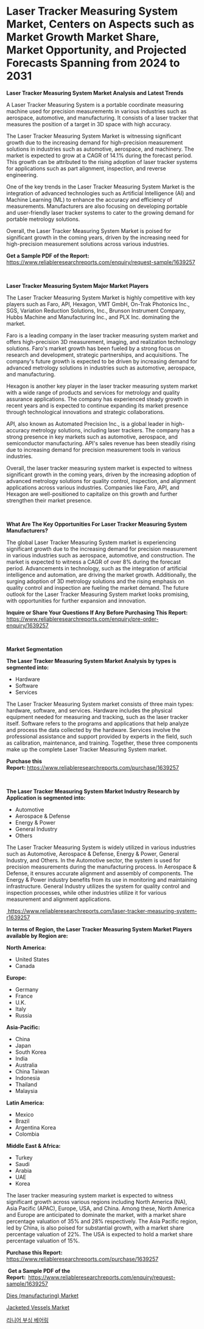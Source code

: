 <p><h1>Laser Tracker Measuring System Market, Centers on Aspects such as Market Growth Market Share, Market Opportunity, and Projected Forecasts Spanning from 2024 to 2031</h1></p><p><strong>Laser Tracker Measuring System Market Analysis and Latest Trends</strong></p>
<p><p>A Laser Tracker Measuring System is a portable coordinate measuring machine used for precision measurements in various industries such as aerospace, automotive, and manufacturing. It consists of a laser tracker that measures the position of a target in 3D space with high accuracy.</p><p>The Laser Tracker Measuring System Market is witnessing significant growth due to the increasing demand for high-precision measurement solutions in industries such as automotive, aerospace, and machinery. The market is expected to grow at a CAGR of 14.1% during the forecast period. This growth can be attributed to the rising adoption of laser tracker systems for applications such as part alignment, inspection, and reverse engineering.</p><p>One of the key trends in the Laser Tracker Measuring System Market is the integration of advanced technologies such as Artificial Intelligence (AI) and Machine Learning (ML) to enhance the accuracy and efficiency of measurements. Manufacturers are also focusing on developing portable and user-friendly laser tracker systems to cater to the growing demand for portable metrology solutions.</p><p>Overall, the Laser Tracker Measuring System Market is poised for significant growth in the coming years, driven by the increasing need for high-precision measurement solutions across various industries.</p></p>
<p><strong>Get a Sample PDF of the Report:&nbsp;</strong> <a href="https://www.reliableresearchreports.com/enquiry/request-sample/1639257">https://www.reliableresearchreports.com/enquiry/request-sample/1639257</a></p>
<p>&nbsp;</p>
<p><strong>Laser Tracker Measuring System Major Market Players</strong></p>
<p><p>The Laser Tracker Measuring System Market is highly competitive with key players such as Faro, API, Hexagon, VMT GmbH, On-Trak Photonics Inc., SGS, Variation Reduction Solutions, Inc., Brunson Instrument Company, Hubbs Machine and Manufacturing Inc., and PLX Inc. dominating the market. </p><p>Faro is a leading company in the laser tracker measuring system market and offers high-precision 3D measurement, imaging, and realization technology solutions. Faro's market growth has been fueled by a strong focus on research and development, strategic partnerships, and acquisitions. The company's future growth is expected to be driven by increasing demand for advanced metrology solutions in industries such as automotive, aerospace, and manufacturing.</p><p>Hexagon is another key player in the laser tracker measuring system market with a wide range of products and services for metrology and quality assurance applications. The company has experienced steady growth in recent years and is expected to continue expanding its market presence through technological innovations and strategic collaborations.</p><p>API, also known as Automated Precision Inc., is a global leader in high-accuracy metrology solutions, including laser trackers. The company has a strong presence in key markets such as automotive, aerospace, and semiconductor manufacturing. API's sales revenue has been steadily rising due to increasing demand for precision measurement tools in various industries.</p><p>Overall, the laser tracker measuring system market is expected to witness significant growth in the coming years, driven by the increasing adoption of advanced metrology solutions for quality control, inspection, and alignment applications across various industries. Companies like Faro, API, and Hexagon are well-positioned to capitalize on this growth and further strengthen their market presence.</p></p>
<p>&nbsp;</p>
<p><strong>What Are The Key Opportunities For Laser Tracker Measuring System Manufacturers?</strong></p>
<p><p>The global Laser Tracker Measuring System market is experiencing significant growth due to the increasing demand for precision measurement in various industries such as aerospace, automotive, and construction. The market is expected to witness a CAGR of over 8% during the forecast period. Advancements in technology, such as the integration of artificial intelligence and automation, are driving the market growth. Additionally, the surging adoption of 3D metrology solutions and the rising emphasis on quality control and inspection are fueling the market demand. The future outlook for the Laser Tracker Measuring System market looks promising, with opportunities for further expansion and innovation.</p></p>
<p><strong>Inquire or Share Your Questions If Any Before Purchasing This Report:</strong> <a href="https://www.reliableresearchreports.com/enquiry/pre-order-enquiry/1639257">https://www.reliableresearchreports.com/enquiry/pre-order-enquiry/1639257</a></p>
<p>&nbsp;</p>
<p><strong>Market Segmentation</strong></p>
<p><strong>The Laser Tracker Measuring System Market Analysis by types is segmented into:</strong></p>
<p><ul><li>Hardware</li><li>Software</li><li>Services</li></ul></p>
<p><p>The Laser Tracker Measuring System market consists of three main types: hardware, software, and services. Hardware includes the physical equipment needed for measuring and tracking, such as the laser tracker itself. Software refers to the programs and applications that help analyze and process the data collected by the hardware. Services involve the professional assistance and support provided by experts in the field, such as calibration, maintenance, and training. Together, these three components make up the complete Laser Tracker Measuring System market.</p></p>
<p><strong>Purchase this Report:&nbsp;</strong><a href="https://www.reliableresearchreports.com/purchase/1639257">https://www.reliableresearchreports.com/purchase/1639257</a></p>
<p>&nbsp;</p>
<p><strong>The Laser Tracker Measuring System Market Industry Research by Application is segmented into:</strong></p>
<p><ul><li>Automotive</li><li>Aerospace & Defense</li><li>Energy & Power</li><li>General Industry</li><li>Others</li></ul></p>
<p><p>The Laser Tracker Measuring System is widely utilized in various industries such as Automotive, Aerospace & Defense, Energy & Power, General Industry, and Others. In the Automotive sector, the system is used for precision measurements during the manufacturing process. In Aerospace & Defense, it ensures accurate alignment and assembly of components. The Energy & Power industry benefits from its use in monitoring and maintaining infrastructure. General Industry utilizes the system for quality control and inspection processes, while other industries utilize it for various measurement and alignment applications.</p></p>
<p><a href="https://www.reliableresearchreports.com/laser-tracker-measuring-system-r1639257">&nbsp;https://www.reliableresearchreports.com/laser-tracker-measuring-system-r1639257</a></p>
<p><strong>In terms of Region, the Laser Tracker Measuring System Market Players available by Region are:</strong></p>
<p>
    <p> <strong> North America: </strong>
        <ul>
            <li>United States</li>
            <li>Canada</li>
        </ul>
        </p> 
    <p> <strong> Europe: </strong>
        <ul>
            <li>Germany</li>
            <li>France</li>
            <li>U.K.</li>
            <li>Italy</li>
            <li>Russia</li>
        </ul>
        </p> 
    <p> <strong> Asia-Pacific: </strong>
        <ul>
            <li>China</li>
            <li>Japan</li>
            <li>South Korea</li>
            <li>India</li>
            <li>Australia</li>
            <li>China Taiwan</li>
            <li>Indonesia</li>
            <li>Thailand</li>
            <li>Malaysia</li>
        </ul>
        </p> 
    <p> <strong> Latin America: </strong>
        <ul>
            <li>Mexico</li>
            <li>Brazil</li>
            <li>Argentina Korea</li>
            <li>Colombia</li>
        </ul>
        </p> 
    <p> <strong> Middle East & Africa: </strong>
        <ul>
            <li>Turkey</li>
            <li>Saudi</li>
            <li>Arabia</li>
            <li>UAE</li>
            <li>Korea</li>
        </ul>
    </p>
    </p>
<p><p>The laser tracker measuring system market is expected to witness significant growth across various regions including North America (NA), Asia Pacific (APAC), Europe, USA, and China. Among these, North America and Europe are anticipated to dominate the market, with a market share percentage valuation of 35% and 28% respectively. The Asia Pacific region, led by China, is also poised for substantial growth, with a market share percentage valuation of 22%. The USA is expected to hold a market share percentage valuation of 15%.</p></p>
<p><strong>Purchase this Report: </strong><a href="https://www.reliableresearchreports.com/purchase/1639257">https://www.reliableresearchreports.com/purchase/1639257</a></p>
<p>&nbsp;<strong>Get a Sample PDF of the Report:&nbsp;&nbsp;</strong><a href="https://www.reliableresearchreports.com/enquiry/request-sample/1639257">https://www.reliableresearchreports.com/enquiry/request-sample/1639257</a></p>
<p><strong></strong></p>
<p><p><a href="https://github.com/mharielmesa/Market-Research-Report-List-3/blob/main/dies-manufacturing-market.md">Dies (manufacturing) Market</a></p><p><a href="https://view.publitas.com/reportprime-1/jacketed-vessels-market-size-and-market-trends-complete-industry-overview-2024-to-2031/">Jacketed Vessels Market</a></p><p><a href="https://github.com/OwenHamiytll568745/Market-Research-Report-List-1/blob/main/528306036198.md">리니어 부싱 베어링</a></p></p>